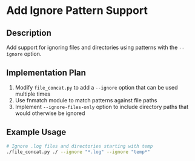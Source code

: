 # Add Ignore Pattern Support

## Description
Add support for ignoring files and directories using patterns with the `--ignore` option.

## Implementation Plan
1. Modify `file_concat.py` to add a `--ignore` option that can be used multiple times
2. Use fnmatch module to match patterns against file paths
3. Implement `--ignore-files-only` option to include directory paths that would otherwise be ignored

## Example Usage
```bash
# Ignore .log files and directories starting with temp
./file_concat.py ./ --ignore "*.log" --ignore "temp*"
```